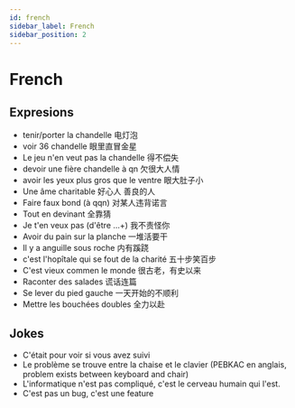 ```yaml
---
id: french
sidebar_label: French
sidebar_position: 2
---
```

# French

## Expresions
- tenir/porter la chandelle 电灯泡
- voir 36 chandelle 眼里直冒金星
- Le jeu n'en veut pas la chandelle 得不偿失
- devoir une fière chandelle à qn 欠很大人情
- avoir les yeux plus gros que le ventre 眼大肚子小
- Une âme charitable 好心人 善良的人
- Faire faux bond (à qqn) 对某人违背诺言
- Tout en devinant 全靠猜
- Je t'en veux pas (d'être ...+) 我不责怪你
- Avoir du pain sur la planche 一堆活要干
- Il y a anguille sous roche 内有蹊跷
- c'est l'hopîtale qui se fout de la charité 五十步笑百步
- C'est vieux commen le monde 很古老，有史以来
- Raconter des salades 谎话连篇
- Se lever du pied gauche 一天开始的不顺利
- Mettre les bouchées doubles 全力以赴
## Jokes
- C'était pour voir si vous avez suivi
- Le problème se trouve entre la chaise et le clavier (PEBKAC en anglais, problem exists between keyboard and chair)
- L'informatique n'est pas compliqué, c'est le cerveau humain qui l'est.
- C'est pas un bug, c'est une feature

